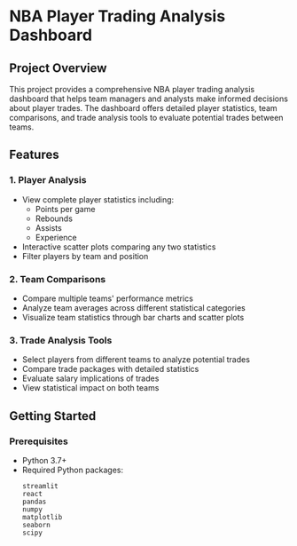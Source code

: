 # NBA Player Trading Analysis Dashboard

## Project Overview
This project provides a comprehensive NBA player trading analysis dashboard that helps team managers and analysts make informed decisions about player trades. The dashboard offers detailed player statistics, team comparisons, and trade analysis tools to evaluate potential trades between teams.

## Features

### 1. Player Analysis
- View complete player statistics including:
  - Points per game
  - Rebounds
  - Assists
  - Experience
- Interactive scatter plots comparing any two statistics
- Filter players by team and position

### 2. Team Comparisons
- Compare multiple teams' performance metrics
- Analyze team averages across different statistical categories
- Visualize team statistics through bar charts and scatter plots

### 3. Trade Analysis Tools
- Select players from different teams to analyze potential trades
- Compare trade packages with detailed statistics
- Evaluate salary implications of trades
- View statistical impact on both teams

## Getting Started

### Prerequisites
- Python 3.7+
- Required Python packages:
  ```
  streamlit
  react
  pandas
  numpy
  matplotlib
  seaborn
  scipy
  ```

